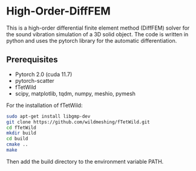 # High-Order-DiffFEM

This is a high-order differential finite element method (DiffFEM) solver for the sound vibration simulation of a 3D solid object. The code is written in python and uses the pytorch library for the automatic differentiation. 

## Prerequisites
- Pytorch 2.0 (cuda 11.7)
- pytorch-scatter 
- fTetWild 
- scipy, matplotlib, tqdm, numpy, meshio, pymesh

For the installation of fTetWild:
```bash
sudo apt-get install libgmp-dev
git clone https://github.com/wildmeshing/fTetWild.git
cd fTetWild
mkdir build
cd build
cmake ..
make
```
Then add the build directory to the environment variable PATH.

### 
